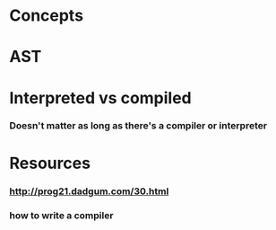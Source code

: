 # Concepts
# AST
# Interpreted vs compiled
### Doesn't matter as long as  there's a compiler or interpreter
# Resources
### http://prog21.dadgum.com/30.html
### how to write a compiler

